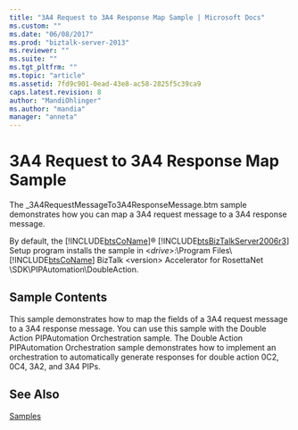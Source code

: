 ```yaml
---
title: "3A4 Request to 3A4 Response Map Sample | Microsoft Docs"
ms.custom: ""
ms.date: "06/08/2017"
ms.prod: "biztalk-server-2013"
ms.reviewer: ""
ms.suite: ""
ms.tgt_pltfrm: ""
ms.topic: "article"
ms.assetid: 7fd9c901-0ead-43e8-ac58-2825f5c39ca9
caps.latest.revision: 8
author: "MandiOhlinger"
ms.author: "mandia"
manager: "anneta"
---
```

# 3A4 Request to 3A4 Response Map Sample
The _3A4RequestMessageTo3A4ResponseMessage.btm sample demonstrates how you can map a 3A4 request message to a 3A4 response message.  
  
 By default, the [!INCLUDE[btsCoName](../../includes/btsconame-md.md)]® [!INCLUDE[btsBizTalkServer2006r3](../../includes/btsbiztalkserver2006r3-md.md)] Setup program installs the sample in \<*drive*>:\Program Files\\[!INCLUDE[btsCoName](../../includes/btsconame-md.md)] BizTalk \<version> Accelerator for RosettaNet \SDK\PIPAutomation\DoubleAction.  
  
## Sample Contents  
 This sample demonstrates how to map the fields of a 3A4 request message to a 3A4 response message. You can use this sample with the Double Action PIPAutomation Orchestration sample. The Double Action PIPAutomation Orchestration sample demonstrates how to implement an orchestration to automatically generate responses for double action 0C2, 0C4, 3A2, and 3A4 PIPs.  
  
## See Also  
 [Samples](../../adapters-and-accelerators/accelerator-rosettanet/samples3.md)
